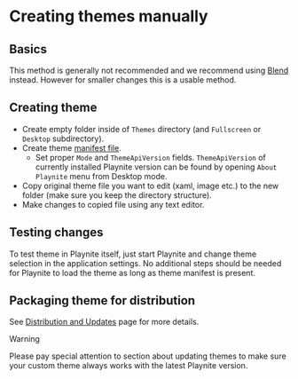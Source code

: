 # Creating themes manually

Basics
---------------------

This method is generally not recommended and we recommend using [Blend](usingBlend.md) instead. However for smaller changes this is a usable method.

Creating theme
---------------------

* Create empty folder inside of `Themes` directory (and `Fullscreen` or `Desktop` subdirectory).
* Create theme [manifest file](manifestFile.md).
    * Set proper `Mode` and `ThemeApiVersion` fields. `ThemeApiVersion` of currently installed Playnite version can be found by opening `About Playnite` menu from Desktop mode.
* Copy original theme file you want to edit (xaml, image etc.) to the new folder (make sure you keep the directory structure).
* Make changes to copied file using any text editor.

Testing changes
---------------------
 
To test theme in Playnite itself, just start Playnite and change theme selection in the application settings. No additional steps should be needed for Playnite to load the theme as long as theme manifest is present.

Packaging theme for distribution
---------------------

See [Distribution and Updates](distributionAndUpdates.md) page for more details.

> [!WARNING] 
> Please pay special attention to section about updating themes to make sure your custom theme always works with the latest Playnite version.